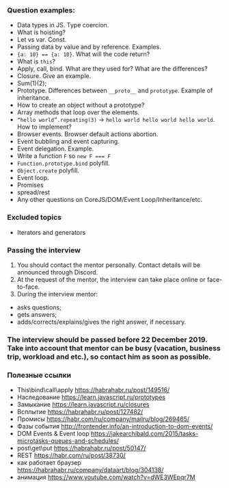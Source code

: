### Question examples:
   * Data types in JS. Type coercion.
   * What is hoisting?
   * Let vs var. Const.
   * Passing data by value and by reference. Examples.
   * `{a: 10} == {a: 10}`. What will the code return?
   * What is `this`?
   * Apply, call, bind. What are they used for? What are the differences?
   * Closure. Give an example.
   * Sum(1)(2);
   * Prototype. Differences between `__proto__` and `prototype`. Example of inheritance.
   * How to create an object without a prototype?
   * Array methods that loop over the elements.
   * `“hello world”.repeating(3)` -> `hello world hello world hello world`. How to implement?
   * Browser events. Browser default actions abortion.
   * Event bubbling and event capturing.
   * Event delegation. Example.
   * Write a function `F` so `new F === F`
   * `Function.prototype.bind` polyfill.
   * `Object.create` polyfill.
   * Event loop.
   * Promises
   * spread/rest
   * Any other questions on CoreJS/DOM/Event Loop/Inheritance/etc.
   
### Excluded topics
   * Iterators and generators

### Passing the interview
1. You should contact the mentor personally. Contact details will be announced through Discord.
2. At the request of the mentor, the interview can take place online or face-to-face.
3. During the interview mentor:
  - asks questions;
  - gets answers;
  - adds/corrects/explains/gives the right answer, if necessary.

### The interview should be passed before 22 December 2019. Take into account that mentor can be busy (vacation, business trip, workload and etc.), so contact him as soon as possible.

### Полезные ссылки
- This\bind\call\apply https://habrahabr.ru/post/149516/
- Наследование https://learn.javascript.ru/prototypes
- Замыкание https://learn.javascript.ru/closures
- Всплытие https://habrahabr.ru/post/127482/
- Промисы https://habr.com/ru/company/mailru/blog/269465/
- Фазы события http://frontender.info/an-introduction-to-dom-events/
- DOM Events & Event loop https://jakearchibald.com/2015/tasks-microtasks-queues-and-schedules/
- post\get\put https://habrahabr.ru/post/50147/
- REST https://habr.com/ru/post/38730/
- как работает браузер https://habrahabr.ru/company/dataart/blog/304138/
- анимация https://www.youtube.com/watch?v=dWE3WEpqr7M

